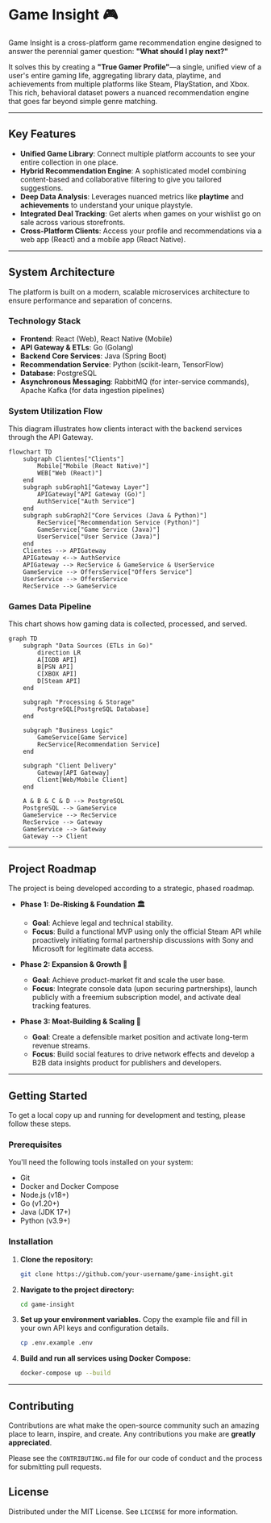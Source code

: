 # Game Insight 🎮
Game Insight is a cross-platform game recommendation engine designed to answer the perennial gamer question: **"What should I play next?"**

It solves this by creating a **"True Gamer Profile"**—a single, unified view of a user's entire gaming life, aggregating library data, playtime, and achievements from multiple platforms like Steam, PlayStation, and Xbox. This rich, behavioral dataset powers a nuanced recommendation engine that goes far beyond simple genre matching.

-----

## Key Features

  - **Unified Game Library**: Connect multiple platform accounts to see your entire collection in one place.
  - **Hybrid Recommendation Engine**: A sophisticated model combining content-based and collaborative filtering to give you tailored suggestions.
  - **Deep Data Analysis**: Leverages nuanced metrics like **playtime** and **achievements** to understand your unique playstyle.
  - **Integrated Deal Tracking**: Get alerts when games on your wishlist go on sale across various storefronts.
  - **Cross-Platform Clients**: Access your profile and recommendations via a web app (React) and a mobile app (React Native).

-----

## System Architecture

The platform is built on a modern, scalable microservices architecture to ensure performance and separation of concerns.

### Technology Stack

  * **Frontend**: React (Web), React Native (Mobile)
  * **API Gateway & ETLs**: Go (Golang)
  * **Backend Core Services**: Java (Spring Boot)
  * **Recommendation Service**: Python (scikit-learn, TensorFlow)
  * **Database**: PostgreSQL
  * **Asynchronous Messaging**: RabbitMQ (for inter-service commands), Apache Kafka (for data ingestion pipelines)

### System Utilization Flow

This diagram illustrates how clients interact with the backend services through the API Gateway.

```mermaid
flowchart TD
    subgraph Clientes["Clients"]
        Mobile["Mobile (React Native)"]
        WEB["Web (React)"]
    end
    subgraph subGraph1["Gateway Layer"]
        APIGateway["API Gateway (Go)"]
        AuthService["Auth Service"]
    end
    subgraph subGraph2["Core Services (Java & Python)"]
        RecService["Recommendation Service (Python)"]
        GameService["Game Service (Java)"]
        UserService["User Service (Java)"]
    end
    Clientes --> APIGateway
    APIGateway <--> AuthService
    APIGateway --> RecService & GameService & UserService
    GameService --> OffersService["Offers Service"]
    UserService --> OffersService
    RecService --> GameService
```

### Games Data Pipeline

This chart shows how gaming data is collected, processed, and served.

```mermaid
graph TD
    subgraph "Data Sources (ETLs in Go)"
        direction LR
        A[IGDB API]
        B[PSN API]
        C[XBOX API]
        D[Steam API]
    end

    subgraph "Processing & Storage"
        PostgreSQL[PostgreSQL Database]
    end
    
    subgraph "Business Logic"
        GameService[Game Service]
        RecService[Recommendation Service]
    end

    subgraph "Client Delivery"
        Gateway[API Gateway]
        Client[Web/Mobile Client]
    end

    A & B & C & D --> PostgreSQL
    PostgreSQL --> GameService
    GameService --> RecService
    RecService --> Gateway
    GameService --> Gateway
    Gateway --> Client
```

-----

## Project Roadmap

The project is being developed according to a strategic, phased roadmap.

  * **Phase 1: De-Risking & Foundation 🏛️**

      * **Goal**: Achieve legal and technical stability.
      * **Focus**: Build a functional MVP using only the official Steam API while proactively initiating formal partnership discussions with Sony and Microsoft for legitimate data access.

  * **Phase 2: Expansion & Growth 🚀**

      * **Goal**: Achieve product-market fit and scale the user base.
      * **Focus**: Integrate console data (upon securing partnerships), launch publicly with a freemium subscription model, and activate deal tracking features.

  * **Phase 3: Moat-Building & Scaling 🏰**

      * **Goal**: Create a defensible market position and activate long-term revenue streams.
      * **Focus**: Build social features to drive network effects and develop a B2B data insights product for publishers and developers.

-----

## Getting Started

To get a local copy up and running for development and testing, please follow these steps.

### Prerequisites

You'll need the following tools installed on your system:

  * Git
  * Docker and Docker Compose
  * Node.js (v18+)
  * Go (v1.20+)
  * Java (JDK 17+)
  * Python (v3.9+)

### Installation

1.  **Clone the repository:**
    ```sh
    git clone https://github.com/your-username/game-insight.git
    ```
2.  **Navigate to the project directory:**
    ```sh
    cd game-insight
    ```
3.  **Set up your environment variables.** Copy the example file and fill in your own API keys and configuration details.
    ```sh
    cp .env.example .env
    ```
4.  **Build and run all services using Docker Compose:**
    ```sh
    docker-compose up --build
    ```

-----

## Contributing

Contributions are what make the open-source community such an amazing place to learn, inspire, and create. Any contributions you make are **greatly appreciated**.

Please see the `CONTRIBUTING.md` file for our code of conduct and the process for submitting pull requests.

## License

Distributed under the MIT License. See `LICENSE` for more information.
